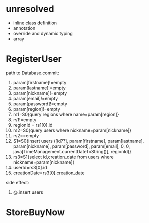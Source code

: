 # unresolved

- inline class definition
- annotation
- override and dynamic typing
- array

# RegisterUser

path to Database.commit:

1. param[firstname]!=empty
2. param[lastname]!=empty
3. param[nickname]!=empty
4. param[email]!=empty
5. param[password]!=empty
6. param[region]!=empty
7. rs1=S0{query regions where name=param[region]}
8. rs1!=empty
9. regionId = rs1[0].id
10. rs2=S0{query users where nickname=param[nickname]}
11. rs2==empty
12. S1=S0{insert users ([id??], param[firstname], param[lastname], param[nickname], param[password], param[email], 0, 0, java[TimeManagement.currentDateToString()], regionId)}
13. rs3=S1{select id,creation_date from users where nickname=param[nickname]}
14. userId=rs3[0].id
15. creationDate=rs3[0].creation_date

side effect:
1. @.insert users

# StoreBuyNow


